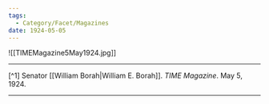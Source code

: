 ```yaml
---
tags:
  - Category/Facet/Magazines
date: 1924-05-05
---
```

![[TIMEMagazine5May1924.jpg]]

---

[^1] Senator [[William Borah|William E. Borah]]. *TIME Magazine*. May 5, 1924.

---
